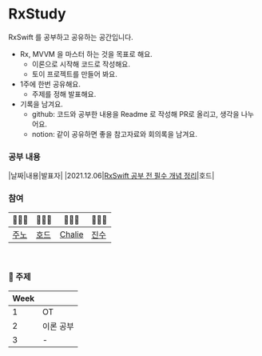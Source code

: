 # RxStudy

RxSwift 를 공부하고 공유하는 공간입니다.

- Rx, MVVM 을 마스터 하는 것을 목표로 해요.
  - 이론으로 시작해 코드로 작성해요.
  - 토이 프로젝트를 만들어 봐요.
- 1주에 한번 공유해요.
  - 주제를 정해 발표해요.
- 기록을 남겨요.
  - github: 코드와 공부한 내용을 Readme 로 작성해 PR로 올리고, 생각을 나누어요.
  - notion: 같이 공유하면 좋을 참고자료와 회의록을 남겨요.
    <br/>

### 공부 내용
|날짜|내용|발표자|
|2021.12.06|[RxSwift 공부 전 필수 개념 정리](/herohjk/week1/readme.md)|호드|

### 참여

|🧑🏻‍💻|👨🏻‍💻|🧑🏻‍💻|👩🏼‍💻|
|---|---|---|---|
| [주노](https://github.com/junho7108) | [호드](https://github.com/herohjk) | [Chalie](https://github.com/chalie00) | [진수](https://github.com/Jinsujin) |

<br/>

### 📄 주제

| Week ||
|---|---|
|1| OT |
|2| 이론 공부 |
|3| - |
